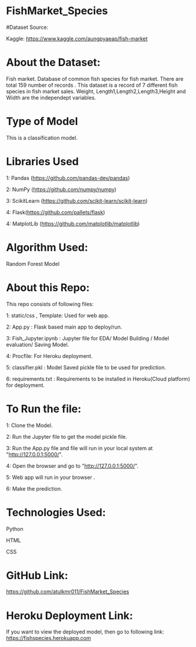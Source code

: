 # FishMarket_Species

#Dataset Source:

Kaggle: https://www.kaggle.com/aungpyaeap/fish-market

# About the Dataset: 
Fish market. Database of common fish species for fish market. There are total 159 number of records . This dataset is a record of 7 different fish species in fish market sales. Weight, Length1,Length2,Length3,Height and Width are the independept variables.

# Type of Model
This is a classification model.

# Libraries Used

1: Pandas (https://github.com/pandas-dev/pandas)

2: NumPy (https://github.com/numpy/numpy)

3: ScikitLearn (https://github.com/scikit-learn/scikit-learn)

4: Flask(https://github.com/pallets/flask)

4: MatplotLib (https://github.com/matplotlib/matplotlib)


# Algorithm Used:
Random Forest Model

# About this Repo:
This repo consists of following files:

1: static/css , Template: Used for web app.

2: App.py : Flask based main app to deploy/run.

3: Fish_Jupyter.ipynb : Jupyter file for EDA/ Model Building / Model evaluation/ Saving Model.

4: Procfile: For Heroku deployment.

5: classifier.pkl : Model Saved pickle file to be used for prediction.

6: requirements.txt : Requirements to be installed in Heroku(Cloud platform) for deployment.



# To Run the file:
1: Clone the Model.

2: Run the Jupyter file to get the model pickle file.

3: Run the App.py file and file will run in your local system at "http://127.0.0.1:5000/".

4: Open the browser and go to "http://127.0.0.1:5000/". 

5: Web app will run in your browser .

6: Make the prediction.

# Technologies Used:

Python

HTML

CSS


# GitHub Link:
https://github.com/atulkmr011/FishMarket_Species

# Heroku Deployment Link:
If you want to view the deployed model, then go to following link:
https://fishspecies.herokuapp.com
